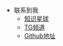 <!-- _navbar.md -->

* 联系到我
  * [知识星球](https://wx.zsxq.com/dweb2/index/group/28885424215821)
  * [TG频道](https://t.me/kczz2021)
  * [Github地址](https://github.com/cdle/sillyGirl)
